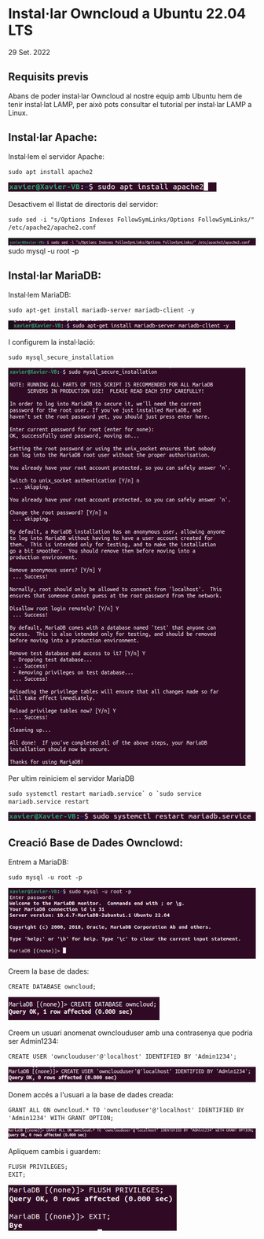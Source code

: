 # Instal·lar Owncloud a Ubuntu 22.04 LTS
29 Set. 2022

## Requisits previs
Abans de poder instal·lar Owncloud al nostre equip amb Ubuntu hem de tenir instal·lat LAMP, per això pots consultar el tutorial per instal·lar LAMP a Linux.

## Instal·lar Apache:
Instal·lem el servidor Apache:

```
sudo apt install apache2
```
![1cap](1.png)

Desactivem el llistat de directoris del servidor:

```
sudo sed -i "s/Options Indexes FollowSymLinks/Options FollowSymLinks/" /etc/apache2/apache2.conf
```
![2cap](2.png)
sudo mysql -u root -p
## Instal·lar MariaDB:
Instal·lem MariaDB:

```
sudo apt-get install mariadb-server mariadb-client -y
```
![3cap](3.png)

I configurem la instal·lació:

```
sudo mysql_secure_installation
```
![4cap](4.png)

Per ultim reiniciem el servidor MariaDB

```
sudo systemctl restart mariadb.service` o `sudo service mariadb.service restart
```
![5cap](5.png)

## Creació Base de Dades Ownclowd:

Entrem a MariaDB:

```
sudo mysql -u root -p
```
![6cap](6.png)

Creem la base de dades:

```
CREATE DATABASE owncloud;
```
![7cap](7.png)

Creem un usuari anomenat ownclouduser amb una contrasenya que podria ser Admin1234:

```
CREATE USER 'ownclouduser'@'localhost' IDENTIFIED BY 'Admin1234';
```
![8cap](8.png)

Donem accés a l'usuari a la base de dades creada:

```
GRANT ALL ON owncloud.* TO 'ownclouduser'@'localhost' IDENTIFIED BY 'Admin1234' WITH GRANT OPTION;
```
![9cap](9.png)

Apliquem cambis i guardem:

```
FLUSH PRIVILEGES;
EXIT;
```
![10cap](10.png)

